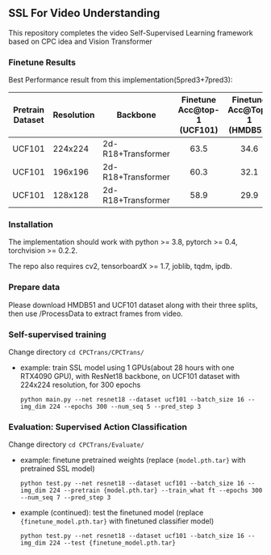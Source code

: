 ## SSL For Video Understanding

This repository completes the video Self-Supervised Learning framework based on CPC idea and Vision Transformer 


### Finetune Results

Best Performance result from this implementation(5pred3+7pred3):

| Pretrain Dataset| Resolution | Backbone | Finetune Acc@top-1 (UCF101) | Finetune Acc@Top-1 (HMDB51) |
|----|----|----|----|----|
|UCF101|224x224|2d-R18+Transformer| <div align="center">63.5</div> |<div align="center">34.6</div>|
|UCF101|196x196|2d-R18+Transformer| <div align="center">60.3</div> |<div align="center">32.1</div>|
|UCF101|128x128|2d-R18+Transformer| <div align="center">58.9</div> |<div align="center">29.9</div>|


### Installation

The implementation should work with python >= 3.8, pytorch >= 0.4, torchvision >= 0.2.2. 

The repo also requires cv2, tensorboardX >= 1.7, joblib, tqdm, ipdb.

### Prepare data

Please download HMDB51 and UCF101 dataset along with their three splits, then use /ProcessData to extract frames from video.

### Self-supervised training

Change directory `cd CPCTrans/CPCTrans/`

* example: train SSL model using 1 GPUs(about 28 hours with one RTX4090 GPU), with ResNet18 backbone, on UCF101 dataset with 224x224 resolution, for 300 epochs
  ```
  python main.py --net resnet18 --dataset ucf101 --batch_size 16 --img_dim 224 --epochs 300 --num_seq 5 --pred_step 3
  ```

### Evaluation: Supervised Action Classification

Change directory `cd CPCTrans/Evaluate/`

* example: finetune pretrained weights (replace `{model.pth.tar}` with pretrained SSL model)
  ```
  python test.py --net resnet18 --dataset ucf101 --batch_size 16 --img_dim 224 --pretrain {model.pth.tar} --train_what ft --epochs 300 --num_seq 7 --pred_step 3
  ```

* example (continued): test the finetuned model (replace `{finetune_model.pth.tar}` with finetuned classifier model)
  ```
  python test.py --net resnet18 --dataset ucf101 --batch_size 16 --img_dim 224 --test {finetune_model.pth.tar}
  ```




